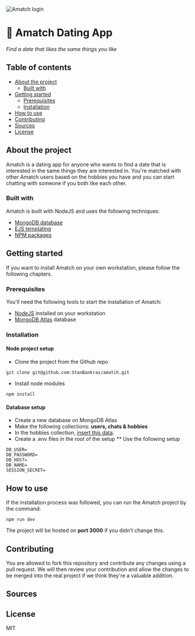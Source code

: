 ![Amatch login](https://i.imgur.com/M9Owwmv.png)

# :purple_heart: Amatch Dating App
*Find a date that likes the same things you like*

## Table of contents
* [About the project](#about-the-project)
  * [Built with](#built-with)
* [Getting started](#getting-started)
  * [Prerequisites](#prerequisites)
  * [Installation](#installation)
* [How to use](#how-to-use)
* [Contributing](#contributing)
* [Sources](#sources)
* [License](#license)

## About the project
Amatch is a dating app for anyone who wants to find a date that is interested in the same things they are interested in. You're matched with other Amatch users based on the hobbies you have and you can start chatting with someone if you both like each other.

### Built with
Amatch is built with NodeJS and uses the following techniques:
* [MongoDB database](https://github.com/StanBankras/amatch/wiki/Database-Structure)
* [EJS templating](https://github.com/StanBankras/amatch/wiki/Templating)
* [NPM packages](https://github.com/StanBankras/amatch/wiki/NPM-Packages)

## Getting started
If you want to install Amatch on your own workstation, please follow the following chapters.

### Prerequisites
You'll need the following tools to start the installation of Amatch:
* [NodeJS](https://nodejs.org/en/) installed on your workstation
* [MongoDB Atlas](https://www.mongodb.com/cloud/atlas) database

### Installation
#### Node project setup
* Clone the project from the Github repo

`git clone git@github.com:StanBankras/amatch.git`

* Install node modules

`npm install`

#### Database setup
* Create a new database on MongoDB Atlas
* Make the following collections: **users, chats & hobbies**
* In the hobbies collection, [insert this data](https://pastebin.com/Vbh1BAep).
* Create a .env files in the root of the setup
** Use the following setup
```
DB_USER=
DB_PASSWORD=
DB_HOST=
DB_NAME=
SESSION_SECRET=
```

## How to use
If the installation process was followed, you can run the Amatch project by the command:

`npm run dev`

The project will be hosted on **port 3000** if you didn't change this.

## Contributing
You are allowed to fork this repository and contribute any changes using a pull request. We will then review your contribution and allow the changes to be merged into the real project if we think they're a valuable addition.

## Sources


## License
MIT

